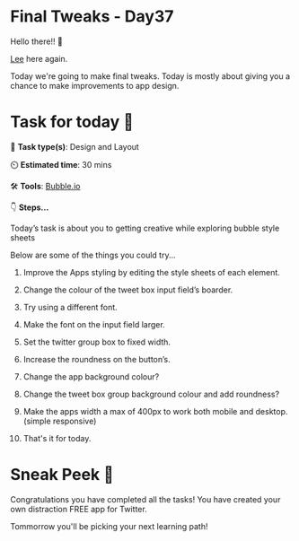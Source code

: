 # Final Tweaks - Day37

Hello there!! 👋

[Lee](https://twitter.com/LeeLaunches) here again.

Today we're going to make final tweaks. Today is mostly about giving you a chance to make improvements to app design. 


# Task for today 🚀
📝 **Task type(s)**: Design and Layout

⏲️ **Estimated time**: 30 mins

🛠️ **Tools**: [Bubble.io](https://bubble.io/)

👇 **Steps...**

Today’s task is about you to getting creative while exploring bubble style sheets

Below are some of the things you could try...

1. Improve the Apps styling by editing the style sheets of each element.

2. Change the colour of the tweet box input field’s boarder.

3. Try using a different font.

4. Make the font on the input field larger.

5. Set the twitter group box to fixed width.

6. Increase the roundness on the button’s.

7. Change the app background colour?

8. Change the tweet box group background colour and add roundness?

9. Make the apps width a max of 400px to work both mobile and desktop. (simple responsive)

10. That's it for today. 


# Sneak Peek 👀
Congratulations you have completed all the tasks!
You have created your own distraction FREE app for Twitter.

Tommorrow you'll be picking your next learning path! 
